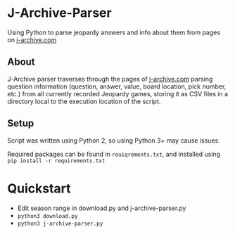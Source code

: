 # J-Archive-Parser
Using Python to parse jeopardy answers and info about them from pages on [j-archive.com](http://j-archive.com/)
## About
J-Archive parser traverses through the pages of [j-archive.com](http://j-archive.com/) parsing question information (question, answer, value, board location, pick number, etc.) from all currently recorded Jeopardy games, storing it as CSV files in a directory local to the execution location of the script.
## Setup
Script was written using Python 2, so using Python 3+ may cause issues.

Required packages can be found in `reuiqrements.txt`, and installed using `pip install -r requirements.txt`

# Quickstart
* Edit season range in download.py and j-archive-parser.py
* `python3 download.py`
* `python3 j-archive-parser.py`
